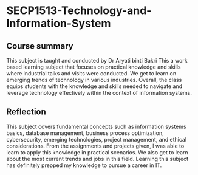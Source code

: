 # SECP1513-Technology-and-Information-System


<h2>Course summary</h2>
This subject is taught and conducted by Dr Aryati binti Bakri
This a work based learning subject that focuses on practical knowledge and skills where industrial talks and visits were conducted. We get to learn on emerging trends of technology in various industries. Overall, the class equips students with the knowledge and skills needed to navigate and leverage technology effectively within the context of information systems.

<h2>Reflection</h2>
This subject covers fundamental concepts such as information systems basics, database management, business process optimization, cybersecurity, emerging technologies, project management, and ethical considerations. From the assignments and projects given, I was able to learn to apply this knowledge in practical scenarios. We also get to learn about the most current trends and jobs in this field. Learning this subject has
													definitely prepped my knowledge to pursue a career in IT.
